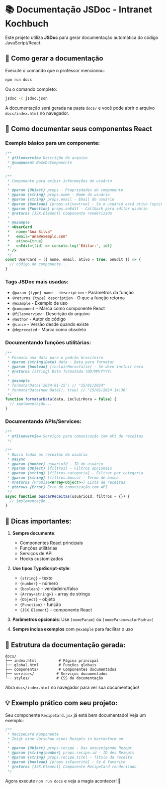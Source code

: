 # 📚 Documentação JSDoc - Intranet Kochbuch

Este projeto utiliza **JSDoc** para gerar documentação automática do código JavaScript/React.

## 🚀 Como gerar a documentação

Execute o comando que o professor mencionou:

```bash
npm run docs
```

Ou o comando completo:

```bash
jsdoc -c jsdoc.json
```

A documentação será gerada na pasta `docs/` e você pode abrir o arquivo `docs/index.html` no navegador.

## 📝 Como documentar seus componentes React

### Exemplo básico para um componente:

```javascript
/**
 * @fileoverview Descrição do arquivo
 * @component NomeDoComponente
 */

/**
 * Componente para exibir informações do usuário
 * 
 * @param {Object} props - Propriedades do componente
 * @param {string} props.nome - Nome do usuário
 * @param {string} props.email - Email do usuário
 * @param {boolean} [props.ativo=true] - Se o usuário está ativo (opcional)
 * @param {Function} props.onEdit - Callback para editar usuário
 * @returns {JSX.Element} Componente renderizado
 * 
 * @example
 * <UserCard 
 *   nome="Ana Silva" 
 *   email="ana@exemplo.com"
 *   ativo={true}
 *   onEdit={(id) => console.log('Editar:', id)}
 * />
 */
const UserCard = ({ nome, email, ativo = true, onEdit }) => {
  // código do componente...
}
```

### Tags JSDoc mais usadas:

- `@param {type} name - description` - Parâmetros da função
- `@returns {type} description` - O que a função retorna
- `@example` - Exemplo de uso
- `@component` - Marca como componente React
- `@fileoverview` - Descrição do arquivo
- `@author` - Autor do código
- `@since` - Versão desde quando existe
- `@deprecated` - Marca como obsoleto

### Documentando funções utilitárias:

```javascript
/**
 * Formata uma data para o padrão brasileiro
 * @param {string|Date} data - Data para formatar
 * @param {boolean} [incluirHora=false] - Se deve incluir hora
 * @returns {string} Data formatada (DD/MM/YYYY)
 * 
 * @example
 * formatarData('2024-01-15') // "15/01/2024"
 * formatarData(new Date(), true) // "15/01/2024 14:30"
 */
function formatarData(data, incluirHora = false) {
  // implementação...
}
```

### Documentando APIs/Services:

```javascript
/**
 * @fileoverview Serviços para comunicação com API de receitas
 */

/**
 * Busca todas as receitas do usuário
 * @async
 * @param {number} usuarioId - ID do usuário
 * @param {Object} [filtros] - Filtros opcionais
 * @param {string} [filtros.categoria] - Filtrar por categoria
 * @param {string} [filtros.busca] - Termo de busca
 * @returns {Promise<Array<Object>>} Lista de receitas
 * @throws {Error} Erro de comunicação com API
 */
async function buscarReceitas(usuarioId, filtros = {}) {
  // implementação...
}
```

## 🎯 Dicas importantes:

1. **Sempre documente**:
   - Componentes React principais
   - Funções utilitárias
   - Serviços de API
   - Hooks customizados

2. **Use tipos TypeScript-style**:
   - `{string}` - texto
   - `{number}` - número
   - `{boolean}` - verdadeiro/falso
   - `{Array<string>}` - array de strings
   - `{Object}` - objeto
   - `{Function}` - função
   - `{JSX.Element}` - componente React

3. **Parâmetros opcionais**: Use `[nomeParam]` ou `[nomeParam=valorPadrao]`

4. **Sempre inclua exemplos** com `@example` para facilitar o uso

## 📁 Estrutura da documentação gerada:

```
docs/
├── index.html          # Página principal
├── global.html         # Funções globais
├── components/         # Componentes documentados
├── services/          # Serviços documentados
└── styles/            # CSS da documentação
```

Abra `docs/index.html` no navegador para ver sua documentação!

## 💡 Exemplo prático com seu projeto:

Seu componente `RecipeCard.jsx` já está bem documentado! Veja um exemplo:

```javascript
/**
 * RecipeCard Komponente
 * Zeigt eine Vorschau eines Rezepts in Kartenform an
 * 
 * @param {Object} props.recipe - Das anzuzeigende Rezept
 * @param {string|number} props.recipe.id - ID des Rezepts
 * @param {string} props.recipe.titel - Título da receita
 * @param {boolean} [props.isFavorite] - Se é favorito
 * @returns {JSX.Element} Componente RecipeCard renderizado
 */
```

Agora execute `npm run docs` e veja a magia acontecer! 🎉 